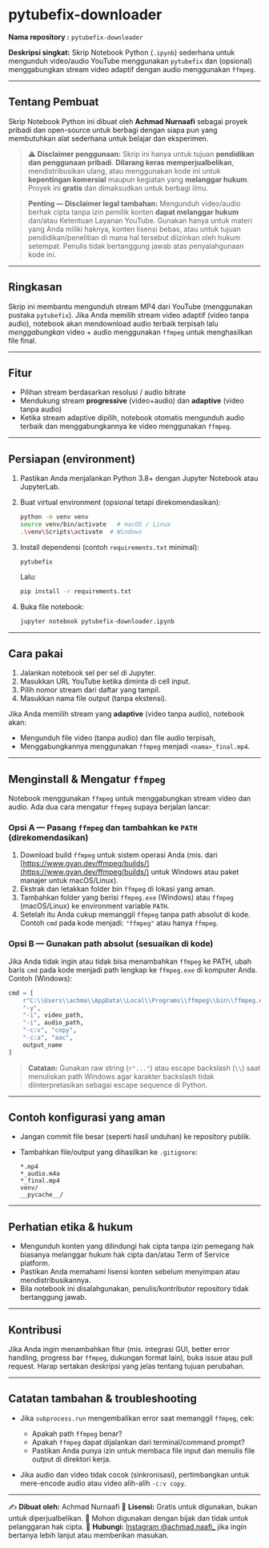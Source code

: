 # pytubefix-downloader

**Nama repository :** `pytubefix-downloader`

**Deskripsi singkat:** Skrip Notebook Python (`.ipynb`) sederhana untuk mengunduh video/audio YouTube menggunakan `pytubefix` dan (opsional) menggabungkan stream video adaptif dengan audio menggunakan `ffmpeg`.

---

## Tentang Pembuat

Skrip Notebook Python ini dibuat oleh **Achmad Nurnaafi** sebagai proyek pribadi dan open-source untuk berbagi dengan siapa pun yang membutuhkan alat sederhana untuk belajar dan eksperimen.

> ⚠️ **Disclaimer penggunaan:** Skrip ini hanya untuk tujuan **pendidikan dan penggunaan pribadi**. **Dilarang keras memperjualbelikan**, mendistribusikan ulang, atau menggunakan kode ini untuk **kepentingan komersial** maupun kegiatan yang **melanggar hukum**. Proyek ini **gratis** dan dimaksudkan untuk berbagi ilmu.

> **Penting — Disclaimer legal tambahan:** Mengunduh video/audio berhak cipta tanpa izin pemilik konten **dapat melanggar hukum** dan/atau Ketentuan Layanan YouTube. Gunakan hanya untuk materi yang Anda miliki haknya, konten lisensi bebas, atau untuk tujuan pendidikan/penelitian di mana hal tersebut diizinkan oleh hukum setempat. Penulis tidak bertanggung jawab atas penyalahgunaan kode ini.

---

## Ringkasan

Skrip ini membantu mengunduh stream MP4 dari YouTube (menggunakan pustaka `pytubefix`). Jika Anda memilih stream video adaptif (video tanpa audio), notebook akan mendownload audio terbaik terpisah lalu *menggabungkan* video + audio menggunakan `ffmpeg` untuk menghasilkan file final.

---

## Fitur

* Pilihan stream berdasarkan resolusi / audio bitrate
* Mendukung stream **progressive** (video+audio) dan **adaptive** (video tanpa audio)
* Ketika stream adaptive dipilih, notebook otomatis mengunduh audio terbaik dan menggabungkannya ke video menggunakan `ffmpeg`.

---

## Persiapan (environment)

1. Pastikan Anda menjalankan Python 3.8+ dengan Jupyter Notebook atau JupyterLab.
2. Buat virtual environment (opsional tetapi direkomendasikan):

   ```bash
   python -m venv venv
   source venv/bin/activate   # macOS / Linux
   .\venv\Scripts\activate  # Windows
   ```
3. Install dependensi (contoh `requirements.txt` minimal):

   ```text
   pytubefix
   ```

   Lalu:

   ```bash
   pip install -r requirements.txt
   ```
4. Buka file notebook:

   ```bash
   jupyter notebook pytubefix-downloader.ipynb
   ```

---

## Cara pakai

1. Jalankan notebook sel per sel di Jupyter.
2. Masukkan URL YouTube ketika diminta di cell input.
3. Pilih nomor stream dari daftar yang tampil.
4. Masukkan nama file output (tanpa ekstensi).

Jika Anda memilih stream yang **adaptive** (video tanpa audio), notebook akan:

* Mengunduh file video (tanpa audio) dan file audio terpisah,
* Menggabungkannya menggunakan `ffmpeg` menjadi `<nama>_final.mp4`.

---

## Menginstall & Mengatur `ffmpeg`

Notebook menggunakan `ffmpeg` untuk menggabungkan stream video dan audio. Ada dua cara mengatur `ffmpeg` supaya berjalan lancar:

### Opsi A — Pasang `ffmpeg` dan tambahkan ke `PATH` (direkomendasikan)

1. Download build `ffmpeg` untuk sistem operasi Anda (mis. dari [https://www.gyan.dev/ffmpeg/builds/](https://www.gyan.dev/ffmpeg/builds/) untuk Windows atau paket manajer untuk macOS/Linux).
2. Ekstrak dan letakkan folder bin `ffmpeg` di lokasi yang aman.
3. Tambahkan folder yang berisi `ffmpeg.exe` (Windows) atau `ffmpeg` (macOS/Linux) ke environment variable `PATH`.
4. Setelah itu Anda cukup memanggil `ffmpeg` tanpa path absolut di kode. Contoh `cmd` pada kode menjadi: `"ffmpeg"` atau hanya `ffmpeg`.

### Opsi B — Gunakan path absolut (sesuaikan di kode)

Jika Anda tidak ingin atau tidak bisa menambahkan `ffmpeg` ke PATH, ubah baris `cmd` pada kode menjadi path lengkap ke `ffmpeg.exe` di komputer Anda. Contoh (Windows):

```python
cmd = [
    r"C:\\Users\\achma\\AppData\\Local\\Programs\\ffmpeg\\bin\\ffmpeg.exe",
    "-y",
    "-i", video_path,
    "-i", audio_path,
    "-c:v", "copy",
    "-c:a", "aac",
    output_name
]
```

> **Catatan:** Gunakan raw string (`r"..."`) atau escape backslash (`\\`) saat menuliskan path Windows agar karakter backslash tidak diinterpretasikan sebagai escape sequence di Python.

---

## Contoh konfigurasi yang aman

* Jangan commit file besar (seperti hasil unduhan) ke repository publik.
* Tambahkan file/output yang dihasilkan ke `.gitignore`:

  ```gitignore
  *.mp4
  *_audio.m4a
  *_final.mp4
  venv/
  __pycache__/
  ```

---

## Perhatian etika & hukum

* Mengunduh konten yang dilindungi hak cipta tanpa izin pemegang hak biasanya melanggar hukum hak cipta dan/atau Term of Service platform.
* Pastikan Anda memahami lisensi konten sebelum menyimpan atau mendistribusikannya.
* Bila notebook ini disalahgunakan, penulis/kontributor repository tidak bertanggung jawab.

---

## Kontribusi

Jika Anda ingin menambahkan fitur (mis. integrasi GUI, better error handling, progress bar `ffmpeg`, dukungan format lain), buka issue atau pull request. Harap sertakan deskripsi yang jelas tentang tujuan perubahan.

---

## Catatan tambahan & troubleshooting

* Jika `subprocess.run` mengembalikan error saat memanggil `ffmpeg`, cek:

  * Apakah path `ffmpeg` benar?
  * Apakah `ffmpeg` dapat dijalankan dari terminal/command prompt?
  * Pastikan Anda punya izin untuk membaca file input dan menulis file output di direktori kerja.
* Jika audio dan video tidak cocok (sinkronisasi), pertimbangkan untuk mere-encode audio atau video alih-alih `-c:v copy`.

---

✍️ **Dibuat oleh:** Achmad Nurnaafi
📜 **Lisensi:** Gratis untuk digunakan, bukan untuk diperjualbelikan.
🙏 Mohon digunakan dengan bijak dan tidak untuk pelanggaran hak cipta.
📩 **Hubungi:** [Instagram @achmad.naafi_](https://instagram.com/achmad.naafi_) jika ingin bertanya lebih lanjut atau memberikan masukan.
